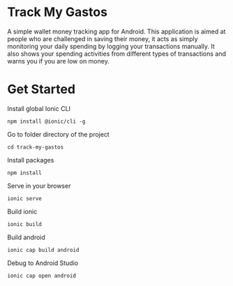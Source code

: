 # Track My Gastos
 A simple wallet money tracking app for Android. This application is aimed at people who are challenged in saving their money, it acts as simply monitoring your daily spending by logging your transactions manually. It also shows your spending activities from different types of transactions and warns you if you are low on money.
 
# Get Started
 
Install global Ionic CLI
 
```
npm install @ionic/cli -g
```
Go to folder directory of the project

```
cd track-my-gastos
```

Install packages

```
npm install
```

Serve in your browser

```
ionic serve
```

Build ionic

```
ionic build
```

Build android

```
ionic cap build android
```

Debug to Android Studio

```
ionic cap open android
```
